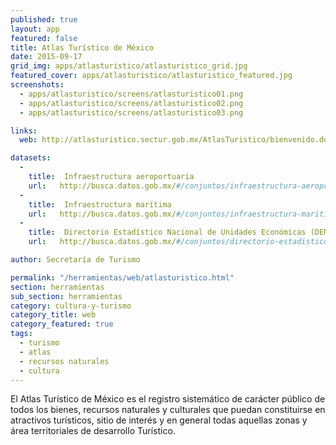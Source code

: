 ```yaml
---
published: true
layout: app
featured: false
title: Atlas Turístico de México
date: 2015-09-17
grid_img: apps/atlasturistico/atlasturistico_grid.jpg
featured_cover: apps/atlasturistico/atlasturistico_featured.jpg
screenshots:
  - apps/atlasturistico/screens/atlasturistico01.png
  - apps/atlasturistico/screens/atlasturistico02.png
  - apps/atlasturistico/screens/atlasturistico03.png

links:
  web: http://atlasturistico.sectur.gob.mx/AtlasTuristico/bienvenido.do

datasets:
  -
    title:  Infraestructura aeroportuaria
    url:   http://busca.datos.gob.mx/#/conjuntos/infraestructura-aeroportuaria
  -
    title:  Infraestructura marítima
    url:   http://busca.datos.gob.mx/#/conjuntos/infraestructura-maritima
  -
    title:  Directorio Estadístico Nacional de Unidades Económicas (DENUE)
    url:   http://busca.datos.gob.mx/#/conjuntos/directorio-estadistico-nacional-de-unidades-economicas-denue-por-actividad-economica

author: Secretaría de Turismo

permalink: "/herramientas/web/atlasturistico.html"
section: herramientas
sub_section: herramientas
category: cultura-y-turismo
category_title: web
category_featured: true
tags:
  - turismo
  - atlas
  - recursos naturales
  - cultura
---
```


El Atlas Turístico de México es el registro sistemático de carácter público de todos los bienes, recursos naturales y culturales que puedan constituirse en atractivos turísticos, sitio de interés y en general todas aquellas zonas y área territoriales de desarrollo Turístico.
